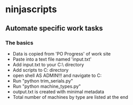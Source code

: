 # ninjascripts

## Automate specific work tasks

### The basics
- Data is copied from 'PO Progress' of work site
- Paste into a text file named 'input.txt'
- Add input.txt to your C:\ directory
- Add scripts to C: directory
- open shell AS ADMIN!!! and navigate to C:
- Run "python trim_serials.py"
- Run "python machine_types.py"
- output.txt is created with minimal metadata
- Total number of machines by type are listed at the end
